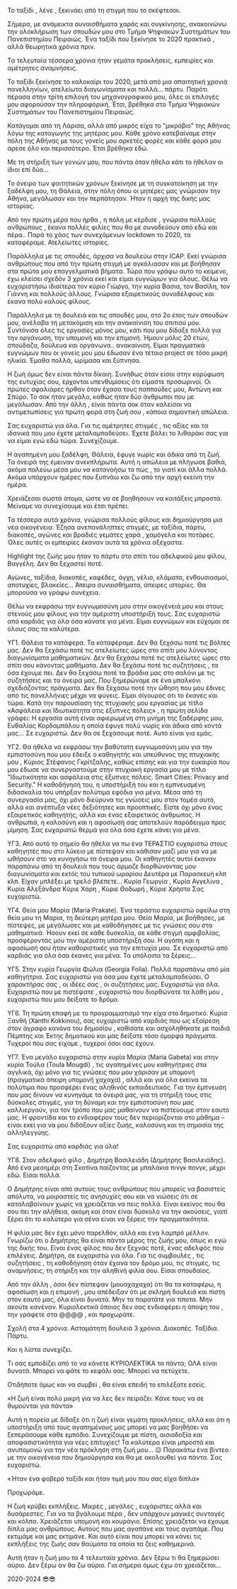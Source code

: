 Το ταξίδι , λένε , ξεκινάει από τη στιγμή που το σκέφτεσαι.

Σήμερα, με ανάμεικτα συναισθήματα χαράς και συγκίνησης, ανακοινώνω την ολοκλήρωση των σπουδών μου στο Τμήμα Ψηφιακών Συστημάτων του Πανεπιστημίου Πειραιώς. Ένα ταξίδι που ξεκίνησε το 2020 πρακτικά , αλλά θεωρητικά χρόνια πριν.

Τα τελευταία τέσσερα χρόνια ήταν γεμάτα προκλήσεις, εμπειρίες και αμέτρητες αναμνήσεις. 

Το ταξίδι ξεκίνησε το καλοκαίρι του 2020, μετά από μια απαιτητική χρονιά πανελληνίων, ατελείωτα διαγωνίσματα και πολλά... πάρτυ. Παρότι πέρασα στην τρίτη επιλογή του μηχανογραφικού μου, όλες οι επιλογές μου αφορούσαν την πληροφορική. Έτσι, βρέθηκα στο Τμήμα Ψηφιακών Συστημάτων του Πανεπιστημίου Πειραιώς.

Κατάγομαι από τη Λάρισα, αλλά από μικρός είχα το "μικρόβιο" της Αθήνας λόγω της καταγωγής της μητέρας μου. Κάθε χρόνο κατεβαίναμε στην πόλη της Αθήνας με τους γονείς μου αρκετές φορές και κάθε φορά μου άρεσε όλο και περισσότερο. Έτσι βρέθηκα εδώ.

Με τη στήριξη των γονιών μου, που πάντα όταν ήθελα κάτι το ήθελαν οι ίδιοι επί δύο...

Το όνειρο των φοιτητικών χρόνων ξεκίνησε με τη συγκατοίκηση με την ξαδέλφη μου, τη Θάλεια, στην πόλη όπου οι μητέρες μας γνώρισαν την Αθήνα, μεγάλωσαν και την περπάτησαν. Ήταν η αρχή της δικής μας ιστορίας.

Από την πρώτη μέρα που ήρθα , η πόλη με κέρδισε , γνώρισα πολλούς ανθρώπους , έκανα πολλές φιλίες που θα με συνοδεύουν από εδώ και πέρα.. Παρά το χάος των συνεχόμενων lockdown το 2020, τα καταφέραμε. Ατελείωτες ιστορίες.

Παράλληλα με τις σπουδές, άρχισα να δουλεύω στην ICAP. Εκεί γνώρισα ανθρώπους που από την πρώτη στιγμή με αγκάλιασαν και με βοήθησαν στα πρώτα μου επαγγελματικά βήματα. Τώρα που γράφω αυτό το κείμενο, έχω κλείσει σχεδόν 3 χρόνια εκεί και είμαι ευγνώμων για όλους. Θέλω να ευχαριστήσω ιδιαίτερα τον κύριο Γιώργο, την κυρία Βάσια, τον Βασίλη, τον Γιάννη και πολλούς άλλους. Γνώρισα εξαιρετικούς συναδέλφους και έκανα πολύ καλούς φίλους.

Παράλληλα με τη δουλειά και τις σπουδές μου, στο 2ο έτος των σπουδών μου, ανέλαβα τη μετακόμιση και την ανακαίνιση του σπιτιού μου. Συντόνισα όλες τις εργασίες μόνος μου, κάτι που μου δίδαξε πολλά για την οργάνωση, την υπομονή και την επιμονή. Ήμουν μόλις 20 ετών, σπούδαζα, δούλευα και οργάνωνα.. ανακαίνιση. Είμαι πραγματικά ευγνώμων που οι γονείς μου μου έδωσαν ένα τέτοιο project σε τόσο μικρή ηλικία. Έμαθα πολλά, ωρίμασα και ξύπνησα.

Η ζωή όμως δεν είναι πάντα δίκαιη. Συνήθως όταν είσαι στην κορύφωση της ευτυχίας σου, έρχονται υπενθυμίσεις ότι είμαστε προσωρινοί. Οι πρώτες σφαλιάρες ήρθαν όταν έχασα τους παππούδες μου, Αντώνη και Σπύρο. Το σοκ ήταν μεγάλο, καθώς ήταν δύο άνθρωποι που με μεγάλωσαν. Από την άλλη , είναι πάντα σοκ όταν καλείσαι να αντιμετωπίσεις για πρώτη φορά στη ζωή σου , κάποια σημαντική απώλεια.

Σας ευχαριστώ για όλα. Για τις αμέτρητες στιγμές , τις αξίες και τα ιδανικά που μου έχετε μεταλαμπαδεύσει. Έχετε βάλει το λιθαράκι σας για να είμαι εγώ εδώ τώρα.
Συνεχίζουμε. 

Η αγαπημένη μου ξαδέλφη, Θάλεια, έφυγε νωρίς και άδικα από τη ζωή. Τα όνειρά της έμειναν ανεκπλήρωτα. Αυτή η απώλεια με πλήγωσε βαθιά, ακόμα παλεύω μέσα μου να κατανοήσω το πως , το γιατί και άλλα πολλά. Ακόμα υπάρχουν ημέρες που ξυπνάω και ζω από την αρχή εκείνη την ημέρα. 

Χρειάζεσαι σωστά άτομα, ώστε να σε βοηθήσουν να κοιτάξεις μπροστά. Μείναμε να συνεχίσουμε και έτσι πρέπει.

Τα τέσσερα αυτά χρόνια, γνώρισα πολλούς φίλους και δημιούργησα μια νέα οικογένεια. Έζησα ανεπανάληπτες στιγμές, με ταξίδια, πάρτυ, διακοπές, αγώνες και βραδιές γεμάτες χαρά , χαμόγελα και ποτάρες. Όλες αυτές οι εμπειρίες έκαναν αυτά τα χρόνια αξέχαστα. 

Highlight της ζωής μου ήταν το πάρτυ στο σπίτι του αδελφικού μου φίλου, Βαγγέλη. Δεν θα ξεχαστεί ποτέ.

 Αγώνες, ταξίδια, διακοπές, καφέδες, άγχη, γέλιο, κλάματα, ενθουσιασμοί, αποτυχίες, βλακείες... Άπειρα συναισθήματα, άπειρες ιστορίες. Θα μπορούσα να γράφω συνέχεια.

Θέλω να εκφράσω την ευγνωμοσύνη μου στην οικογένειά μου και στους στενούς μου φίλους για την αμέριστη υποστήριξή τους. Σας ευχαριστώ από καρδιάς για όλα όσα κάνατε για μένα. Είμαι ευγνώμων και εύχομαι σε όλους σας τα καλύτερα.

ΥΓ1. Θάλεια τα κατάφερα. Τα καταφέραμε. Δεν θα ξεχάσω ποτέ τις βόλτες μας.
Δεν θα ξεχάσω ποτέ τις ατελείωτες ώρες στο σπίτι μου λύνοντας διαγωνίσματα μαθηματικών. 
Δεν θα ξεχάσω ποτέ τις ατελείωτες ώρες στο σπίτι σου κάνοντας μαθήματα. 
Δεν θα ξεχάσω ποτέ τις συζητήσεις , τα όσα έχουμε πει. 
Δεν θα ξεχάσω ποτέ τα βράδια μας στο σαλόνι με τις συζητήσεις και τα όνειρα μας. Που ξημερώναμε σε ένα μπαλκόνι σχεδιάζοντας πράγματα.
Δεν θα ξεχάσω ποτέ την ώθηση που μου έδινες από τις πανελλήνιες μέχρι να φύγεις. 
Είμαι σίγουρος ότι το έκανες και τώρα. 
Κατά την παρουσίαση της πτυχιακής μου εργασίας με τίτλο «Ασφάλεια και Ιδιωτικότητα στις έξυπνες πόλεις» , η πρώτη σελίδα γράφει: 
Η εργασία αυτή είναι αφιερωμένη στη μνήμη της ξαδέρφης μου, Ευθαλίας Κορδαμπάλου η οποία έφυγε πολύ νωρίς και άδικα από κοντά μας… Σε ευχαριστώ. Δεν θα σε ξεχάσουμε ποτέ. 
Αυτό είναι για εμάς. 

ΥΓ2. Θα ήθελα να εκφράσω την βαθύτατη ευγνωμοσύνη μου για την εμπιστοσύνη που μου έδειξε ο καθηγητής και υπεύθυνος της πτυχιακής μου , Κύριος Στέφανος Γκρίτζαλης, καθώς επίσης και για την ευκαιρία που μου έδωσε να συνεργαστούμε στην πτυχιακή εργασία μου με τίτλο "Ιδιωτικότητα και ασφάλεια στις έξυπνες πόλεις. Smart Cities: Privacy and Security." 
Η καθοδήγησή του, η υποστήριξή του και η εμπνευσμένη διδασκαλία του υπήρξαν πολύτιμα εφόδια για μένα. Μέσα από τη συνεργασία μας, όχι μόνο διεύρυνα τις γνώσεις μου στον τομέα αυτό, αλλά και ανέπτυξα νέες δεξιότητες και προοπτικές. Είστε όχι μόνο ένας εξαιρετικός καθηγητής, αλλά και ένας εξαιρετικός άνθρωπος. Η ανθρωπιά, η καλοσύνη και η αφοσίωσή σας αποτελούν παράδειγμα προς μίμηση. Σας ευχαριστώ θερμά για όλα όσα έχετε κάνει για μένα. 

ΥΓ3. Από αυτό το σημείο θα ήθελα να πω ένα ΤΕΡΑΣΤΙΟ ευχαριστώ στους καθηγητές που στο λύκειο με πίστεψαν και κάθισαν μαζί μου για να με ωθήσουν στο να κυνηγήσω τα όνειρα μου. Οι καθηγητές αυτοί έκαναν παραπάνω από τη δουλειά που τους άρμοζε διορθώνοντας μου διαγωνίσματα και εκτός του τυπικού ωραρίου Δευτέρα με Παρασκευή κλπ κλπ. Είχαν μπλέξει με τρελό βλέπετε… 
Κυρία Γεωργία , Κυρία Αγγελίνα , Κυρία Αλεξάνδρα Κύριε Χάρη , Κύριε Θοδωρή , Κύριε Χρήστο Σας ευχαριστώ. 

ΥΓ4. Θεία μου Μαρία (Maria Prakate). Ένα τεράστιο ευχαριστώ οφείλω στη θεία μου τη Μαρία, τη δεύτερη μητέρα μου. Θεία Μαρία, με βοήθησες, με πίστεψες, με μεγάλωσες και με καθοδήγησες με τις γνώσεις σου στα μαθηματικά. Ήσουν εκεί σε κάθε δυσκολία, σε κάθε στιγμή αμφιβολίας, προσφέροντάς μου την αμέριστη υποστήριξή σου. Η αγάπη και η αφοσίωσή σου ήταν καθοριστικές για την επιτυχία μου. Σε ευχαριστώ από καρδιάς για όλα όσα έκανες για μένα. Τα υπόλοιπα τα ξέρεις… 

ΥΓ5. Στην κυρία Γεωργία Φώλια (Georgia Folia). Πολλά παραπάνω από μία καθηγήτρια. Σας ευχαριστώ για όσα μου έχετε μεταλαμπαδεύσει. Ο χαρακτήρας σας , οι ιδέες σας , οι συζητήσεις μας. Ευχαριστώ για όλα. Ευχαριστώ που με πιστέψατε , ευχαριστώ που διορθώνατε τα λάθη μου , ευχαριστώ που μου δείξατε το δρόμο. 

ΥΓ6. Τη πρώτη επαφή με το προγραμματισμό την είχα στο δημοτικό. Κυρία Ξανθή (Xanthi Kokkinou), σας ευχαριστώ από καρδιάς που ως εξαίρεση στον άγραφο κανόνα του δημοσίου , καθίσατε και ασχοληθήκατε με παιδιά Πέμπτης και Έκτης δημοτικού και μας δείξατε τόσο όμορφα πράγματα. Τυχεροί που σας είχαμε , τυχεροί όσοι σας έχουν.

ΥΓ7. Ένα μεγάλο ευχαριστώ στην κυρία Μαρία (Maria Gabeta) και στην κυρία Τούλα (Toula Mougdi) , τις αγαπημένες μου καθηγήτριες στα αγγλικά, όχι μόνο για τις γνώσεις που μου χάρισαν με υπομονή (πραγματικά άπειρη υπομονή χαχαχα) , αλλά και για όλα εκείνα τα πολύτιμα που προσφέρει ένας αληθινός εκπαιδευτικός. Για την έμπνευση που μας δίνουν να κυνηγάμε τα όνειρά μας, για τη στήριξή τους στις δύσκολες στιγμές, για τη δύναμη και την εμπιστοσύνη που μας καλλιεργούν, για τον τρόπο που μας μαθαίνουν να πιστεύουμε στον εαυτό μας. Η φροντίδα και το ενδιαφέρον τους δεν περιορίζονται στο μάθημα – είναι εκεί για να μου διδάξουν αξίες ζωής, καλοσύνη και τη σημασία της αλληλεγγύης. 

Σας ευχαριστώ από καρδιάς για όλα!

ΥΓ8. Στον αδελφικό φίλο , Δημήτρη Βασιλειάδη (Δημήτρης Βασιλειάδης). Από ένα μεσημέρι στη Σκοτίνα παίζοντας με μπαλάκια πινγκ πονγκ, μέχρι εδώ. Είσαι πολλά. 

Ο Δημήτρης είναι από αυτούς τους ανθρώπους που μπορείς να βασιστείς απόλυτα, να μοιραστείς τις ανησυχίες σου και να νιώσεις ότι σε καταλαβαίνουν χωρίς να χρειάζεται να πεις πολλά. Είναι εκείνος που θα σου πει την αλήθεια, ακόμη και όταν είναι δύσκολο να την ακούσεις, γιατί ξέρει ότι το καλύτερο για σένα είναι να ξέρεις την πραγματικότητα. 

Η φιλία μας δεν έχει μόνο παρελθόν, αλλά και ένα λαμπρό μέλλον. Γνωρίζω ότι ο Δημήτρης θα είναι πάντα μέρος της ζωής μου, όπως κι εγώ της δικής του. Είναι ένας φίλος που δεν ξεχνάς ποτέ, ένας αδελφός που επιλέγεις. Δημήτρη, σε ευχαριστώ για όλα. Για τις συμβουλές , τις συζητήσεις , τη καθοδήγηση όταν έχανα τον δρόμο μου, τις στιγμές, τις αναμνήσεις, τη στήριξη και την αληθινή φιλία σου. Είσαι σπουδαίος.

Από την άλλη , όσοι δεν πίστεψαν (μουαχαχαχα) ότι θα τα καταφέρω, η αφοσίωση και η επιμονή , μου απέδειξαν ότι με σκληρή δουλειά και πίστη στον εαυτό μας, όλα είναι δυνατά. 
Μην τα παρατάτε για τίποτα. Μην ακούτε κανέναν. Κυριολεκτικά όποιος δεν σας ενδιαφέρει η άποψη του , την γράφετε στα @@@@ , και προχωράτε. 

Σχολή στα 4 χρόνια. 
Ασταμάτητη δουλειά 3 χρόνια. 
Διακοπές.
Ταξίδια. 
Πάρτυ. 

Και η λίστα συνεχίζει.

Τι σας εμποδίζει από το να κάνετε ΚΥΡΙΟΛΕΚΤΙΚΑ τα πάντα; ΟΛΑ είναι δυνατά. 
Μπορεί να φάτε το κεφάλι σας. 
Μπορεί να πετύχετε.

Οτιδήποτε όμως και να συμβεί , θα είναι επειδή το επιλέξατε εσείς.

«Η ζωή είναι πολύ μικρή για να λες δεν πειράζει. Κάνε τους να σε θυμούνται για πάντα»

Αυτή η πορεία με δίδαξε ότι η ζωή είναι γεμάτη προκλήσεις, αλλά και ότι η υποστήριξη από τους αγαπημένους μας μπορεί να μας βοηθήσει να ξεπεράσουμε κάθε εμπόδιο. 
Συνεχίζουμε με πίστη, αισιοδοξία και αποφασιστικότητα για νέες επιτυχίες! Τα καλύτερα είναι μπροστά και ανυπομονώ για την νέα πρόκληση στη ζωή μου… 😉 
Παρακάτω ένα βίντεο με την οικογένεια που δημιούργησα και θα με ακολουθεί για πάντα. 
Σας ευχαριστώ. 

«Ήταν ένα φοβερό ταξίδι και ήταν τιμή μου που σας είχα δίπλα»

Προχωράμε.

Η ζωή κρύβει εκπλήξεις. Μικρές , μεγάλες , ευχάριστες αλλά και δυσάρεστες. Για να τα βγάλουμε πέρα , δεν υπάρχουν μαγικές συνταγές και κόλπα. Χρειάζεται υπομονή και κουράγιο. Επίσης χρειάζεται να έχουμε δίπλα μας ανθρώπους. Αυτούς που μας αγαπάνε και τους αγαπάμε. Που εκτιμάμε και μας εκτιμάνε. Και αυτό είναι που μπορεί να κάνει τις εκπλήξεις της ζωής σαν θαύματα τα οποία τα ζεις καθημερινά.

Αυτή ήταν η ζωή μου τα 4 τελευταία χρόνια. Δεν ξέρω τι θα ξημερώσει αύριο. Δεν ξέρω αν θα ζω αύριο.
Για σήμερα όμως έχω ότι χρειάζεται...

2020-2024 😎😎